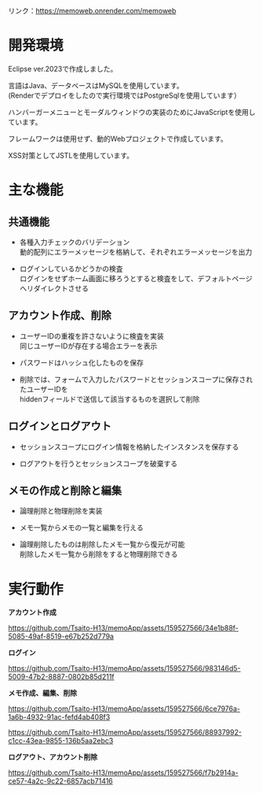 リンク：https://memoweb.onrender.com/memoweb

# 開発環境
Eclipse ver.2023で作成しました。

言語はJava、データベースはMySQLを使用しています。  
(Renderでデプロイをしたので実行環境ではPostgreSqlを使用しています）

ハンバーガーメニューとモーダルウィンドウの実装のためにJavaScriptを使用しています。

フレームワークは使用せず、動的Webプロジェクトで作成しています。

XSS対策としてJSTLを使用しています。

# 主な機能
## 共通機能
 - 各種入力チェックのバリデーション  
   動的配列にエラーメッセージを格納して、それぞれエラーメッセージを出力

 - ログインしているかどうかの検査  
   ログインをせずホーム画面に移ろうとすると検査をして、デフォルトページへリダイレクトさせる

## アカウント作成、削除
 - ユーザーIDの重複を許さないように検査を実装  
   同じユーザーIDが存在する場合エラーを表示
 
 - パスワードはハッシュ化したものを保存
 
 - 削除では、フォームで入力したパスワードとセッションスコープに保存されたユーザーIDを  
   hiddenフィールドで送信して該当するものを選択して削除
 
## ログインとログアウト
 - セッションスコープにログイン情報を格納したインスタンスを保存する

 - ログアウトを行うとセッションスコープを破棄する

## メモの作成と削除と編集
 - 論理削除と物理削除を実装

 - メモ一覧からメモの一覧と編集を行える

 - 論理削除したものは削除したメモ一覧から復元が可能  
   削除したメモ一覧から削除をすると物理削除できる

# 実行動作
 **アカウント作成**

 https://github.com/Tsaito-H13/memoApp/assets/159527566/34e1b88f-5085-49af-8519-e67b252d779a

 **ログイン**

 https://github.com/Tsaito-H13/memoApp/assets/159527566/983146d5-5009-47b2-8887-0802b85d211f

 **メモ作成、編集、削除**

 https://github.com/Tsaito-H13/memoApp/assets/159527566/6ce7976a-1a6b-4932-91ac-fefd4ab408f3

 https://github.com/Tsaito-H13/memoApp/assets/159527566/88937992-c1cc-43ea-9855-136b5aa2ebc3

 **ログアウト、アカウント削除**

 https://github.com/Tsaito-H13/memoApp/assets/159527566/f7b2914a-ce57-4a2c-9c22-6857acb71416
